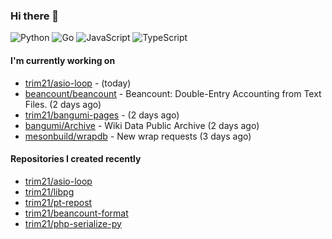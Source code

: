 ### Hi there 👋

![Python](https://img.shields.io/badge/python-3670A0?style=for-the-badge&logo=python&logoColor=ffdd54)
![Go](https://img.shields.io/badge/go-%2300ADD8.svg?style=for-the-badge&logo=go&logoColor=white)
![JavaScript](https://img.shields.io/badge/javascript-%23323330.svg?style=for-the-badge&logo=javascript&logoColor=%23F7DF1E)
![TypeScript](https://img.shields.io/badge/typescript-%23007ACC.svg?style=for-the-badge&logo=typescript&logoColor=white)

#### I'm currently working on

- [trim21/asio-loop](https://github.com/trim21/asio-loop) -  (today)
- [beancount/beancount](https://github.com/beancount/beancount) - Beancount: Double-Entry Accounting from Text Files. (2 days ago)
- [trim21/bangumi-pages](https://github.com/trim21/bangumi-pages) -  (2 days ago)
- [bangumi/Archive](https://github.com/bangumi/Archive) - Wiki Data Public Archive (2 days ago)
- [mesonbuild/wrapdb](https://github.com/mesonbuild/wrapdb) - New wrap requests (3 days ago)

#### Repositories I created recently

- [trim21/asio-loop](https://github.com/trim21/asio-loop)
- [trim21/libpg](https://github.com/trim21/libpg)
- [trim21/pt-repost](https://github.com/trim21/pt-repost)
- [trim21/beancount-format](https://github.com/trim21/beancount-format)
- [trim21/php-serialize-py](https://github.com/trim21/php-serialize-py)

